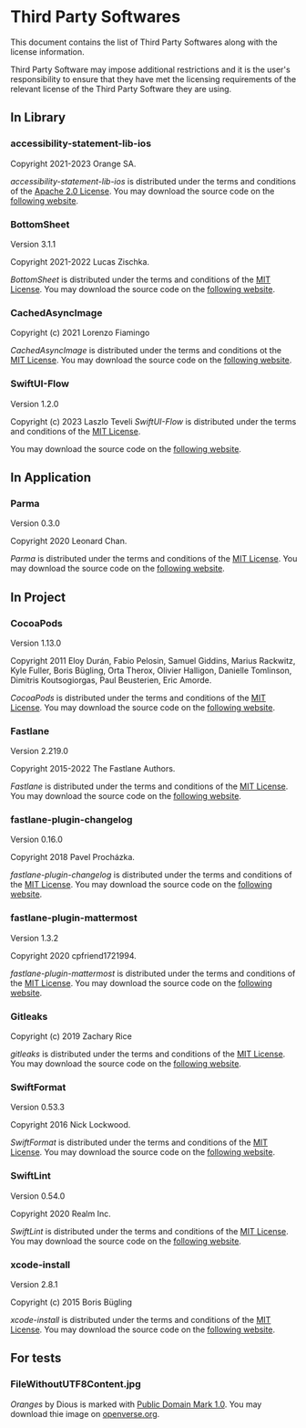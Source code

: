 # Third Party Softwares

This document contains the list of Third Party Softwares along with the license information.

Third Party Software may impose additional restrictions and it is the user's responsibility to ensure that they have met the licensing
requirements of the relevant license of the Third Party Software they are using.

## In Library 

### accessibility-statement-lib-ios

Copyright 2021-2023 Orange SA.

*accessibility-statement-lib-ios* is distributed under the terms and conditions of the [Apache 2.0 License](https://opensource.org/license/apache-2-0/).
You may download the source code on the [following website](https://github.com/Orange-OpenSource/accessibility-statement-lib-ios).

### BottomSheet

Version 3.1.1

Copyright 2021-2022 Lucas Zischka.

*BottomSheet* is distributed under the terms and conditions of the [MIT License](http://opensource.org/licenses/MIT).
You may download the source code on the [following website](https://github.com/lucaszischka/BottomSheet).

### CachedAsyncImage

Copyright (c) 2021 Lorenzo Fiamingo
 
*CachedAsyncImage* is distributed under the terms and conditions ot the [MIT License](http://opensource.org/licenses/MIT).
You may download the source code on the [following website](https://github.com/lorenzofiamingo/swiftui-cached-async-image).

### SwiftUI-Flow

Version 1.2.0

Copyright (c) 2023 Laszlo Teveli
*SwiftUI-Flow* is distributed under the terms and conditions of the [MIT License](http://opensource.org/licenses/MIT).

You may download the source code on the [following website](https://github.com/tevelee/SwiftUI-Flow).

## In Application

### Parma

Version 0.3.0

Copyright 2020 Leonard Chan.

*Parma* is distributed under the terms and conditions of the [MIT License](http://opensource.org/licenses/MIT).
You may download the source code on the [following website](https://github.com/dasautoooo/Parma).

## In Project

### CocoaPods

Version 1.13.0

Copyright 2011 Eloy Durán, Fabio Pelosin, Samuel Giddins, Marius Rackwitz, Kyle Fuller, Boris Bügling, Orta Therox, Olivier Halligon, Danielle Tomlinson, Dimitris Koutsogiorgas, Paul Beusterien, Eric Amorde.

*CocoaPods* is distributed under the terms and conditions of the [MIT License](http://opensource.org/licenses/MIT).
You may download the source code on the [following website](https://github.com/CocoaPods/CocoaPods).
                   
### Fastlane

Version 2.219.0

Copyright 2015-2022 The Fastlane Authors.

*Fastlane* is distributed under the terms and conditions of the [MIT License](http://opensource.org/licenses/MIT).
You may download the source code on the [following website](https://github.com/fastlane/fastlane).

### fastlane-plugin-changelog

Version 0.16.0

Copyright 2018 Pavel Procházka.

*fastlane-plugin-changelog* is distributed under the terms and conditions of the [MIT License](http://opensource.org/licenses/MIT).
You may download the source code on the [following website](https://github.com/pajapro/fastlane-plugin-changelog).

### fastlane-plugin-mattermost

Version 1.3.2

Copyright 2020 cpfriend1721994.

*fastlane-plugin-mattermost* is distributed under the terms and conditions of the [MIT License](http://opensource.org/licenses/MIT).
You may download the source code on the [following website](https://github.com/cpfriend1721994/fastlane-plugin-mattermost).

### Gitleaks

Copyright (c) 2019 Zachary Rice

*gitleaks* is distributed under the terms and conditions of the [MIT License](http://opensource.org/licenses/MIT).
You may download the source code on the [following website](https://github.com/gitleaks/gitleaks).

### SwiftFormat

Version 0.53.3

Copyright 2016 Nick Lockwood.

*SwiftFormat* is distributed under the terms and conditions of the [MIT License](http://opensource.org/licenses/MIT).
You may download the source code on the [following website](https://github.com/nicklockwood/SwiftFormat).

### SwiftLint

Version 0.54.0

Copyright 2020 Realm Inc.

*SwiftLint* is distributed under the terms and conditions of the [MIT License](http://opensource.org/licenses/MIT).
You may download the source code on the [following website](https://github.com/realm/SwiftLint).

### xcode-install

Version 2.8.1

Copyright (c) 2015 Boris Bügling

*xcode-install* is distributed under the terms and conditions of the [MIT License](http://opensource.org/licenses/MIT).
You may download the source code on the [following website](https://github.com/xcpretty/xcode-install).

## For tests

### FileWithoutUTF8Content.jpg

 *Oranges* by Dious is marked with [Public Domain Mark 1.0](https://creativecommons.org/publicdomain/mark/1.0/?ref=openverse).
 You may download thie image on [openverse.org](  https://openverse.org/image/02120bd4-a489-4bdd-9b0a-5f59a68cc2e8?q=orange).
